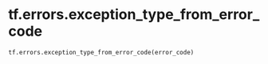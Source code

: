 <div itemscope itemtype="http://developers.google.com/ReferenceObject">
<meta itemprop="name" content="tf.errors.exception_type_from_error_code" />
<meta itemprop="path" content="Stable" />
</div>

# tf.errors.exception_type_from_error_code

``` python
tf.errors.exception_type_from_error_code(error_code)
```

